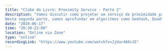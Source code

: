 ```yaml
---
title: "Clube do Livro: Proximity Service - Parte 2"
description: "Vamos discutir como projetar um serviço de proximidade para encontrar lugares como restaurantes e hotéis, abordando desde os requisitos até estratégias de escalabilidade.
Nesta segunda parte, vamos aprofundar em algoritmos como Geohash, Quadtree, Google S2, e fazer um Design Deep Dive do problema."
date: "2024-06-17"
time: "20:30-22:00"
location: "Online via Zoom"
type: "online"
recordingLink: "https://www.youtube.com/watch?v=JjUar4A8sJE"
---
```


